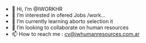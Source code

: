 - 👋 Hi, I’m @IWORKHR
- 👀 I’m interested in ofered Jobs /work...
- 🌱 I’m currently learning aborto selection it
- 💞️ I’m looking to collaborate on human resources
- 📫 How to reach me : cv@iwhumanresources.com.ar 

<!---
IWORKHR/IWORKHR is a ✨ special ✨ repository because its `README.md` (this file) appears on your GitHub profile.
You can click the Preview link to take a look at your changes.
--->
